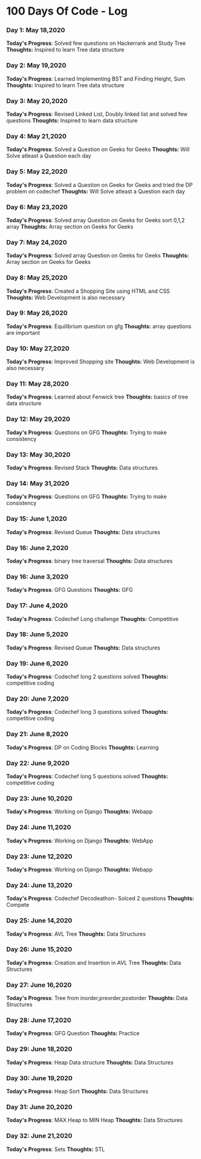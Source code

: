 # 100 Days Of Code - Log

### Day 1: May 18,2020

**Today's Progress**: Solved few questions on Hackerrank and Study Tree
**Thoughts:** Inspired to learn Tree data structure

### Day 2: May 19,2020

**Today's Progress**: Learned Implementing BST and Finding Height, Sum
**Thoughts:** Inspired to learn Tree data structure

### Day 3: May 20,2020

**Today's Progress**: Revised Linked List, Doubly linked list and solved few questions
**Thoughts:** Inspired to learn data structure

### Day 4: May 21,2020

**Today's Progress**: Solved a Question on Geeks for Geeks
**Thoughts:** Will Solve atleast a Question each day

### Day 5: May 22,2020

**Today's Progress**: Solved a Question on Geeks for Geeks and tried the DP problem on codechef
**Thoughts:** Will Solve atleast a Question each day

### Day 6: May 23,2020

**Today's Progress**: Solved array Question on Geeks for Geeks sort 0,1,2 array
**Thoughts:** Array section on Geeks for Geeks

### Day 7: May 24,2020

**Today's Progress**: Solved array Question on Geeks for Geeks
**Thoughts:** Array section on Geeks for Geeks

### Day 8: May 25,2020

**Today's Progress**: Created a Shopping Site using HTML and CSS 
**Thoughts:** Web Development is also necessary

### Day 9: May 26,2020

**Today's Progress**: Equilibrium question on gfg 
**Thoughts:** array questions are important

### Day 10: May 27,2020

**Today's Progress**: Improved Shopping site
**Thoughts:** Web Development is also necessary

### Day 11: May 28,2020

**Today's Progress**: Learned about Fenwick tree
**Thoughts:** basics of tree data structure

### Day 12: May 29,2020

**Today's Progress**: Questions on GFG
**Thoughts:** Trying to make consistency

### Day 13: May 30,2020

**Today's Progress**: Revised Stack
**Thoughts:** Data structures

### Day 14: May 31,2020

**Today's Progress**: Questions on GFG
**Thoughts:** Trying to make consistency

### Day 15: June 1,2020

**Today's Progress**: Revised Queue
**Thoughts:** Data structures

### Day 16: June 2,2020

**Today's Progress**: binary tree traversal
**Thoughts:** Data structures

### Day 16: June 3,2020

**Today's Progress**: GFG Questions
**Thoughts:** GFG

### Day 17: June 4,2020

**Today's Progress**: Codechef Long challenge
**Thoughts:** Competitive

### Day 18: June 5,2020

**Today's Progress**: Revised Queue
**Thoughts:** Data structures

### Day 19: June 6,2020

**Today's Progress**: Codechef long 2 questions solved
**Thoughts:** competitive coding

### Day 20: June 7,2020

**Today's Progress**: Codechef long 3 questions solved
**Thoughts:** competitive coding

### Day 21: June 8,2020

**Today's Progress**: DP on Coding Blocks
**Thoughts:** Learning
### Day 22: June 9,2020

**Today's Progress**: Codechef long 5 questions solved
**Thoughts:** competitive coding

### Day 23: June 10,2020

**Today's Progress**: Working on Django
**Thoughts:** Webapp

### Day 24: June 11,2020

**Today's Progress**: Working on Django
**Thoughts:** WebApp

### Day 23: June 12,2020

**Today's Progress**: Working on Django
**Thoughts:** Webapp

### Day 24: June 13,2020

**Today's Progress**: Codechef Decodeathon- Solced 2 questions
**Thoughts:** Compete

### Day 25: June 14,2020

**Today's Progress**: AVL Tree
**Thoughts:** Data Structures

### Day 26: June 15,2020

**Today's Progress**: Creation and Insertion in AVL Tree
**Thoughts:** Data Structures

### Day 27: June 16,2020

**Today's Progress**: Tree from inorder,preorder,postorder
**Thoughts:** Data Structures

### Day 28: June 17,2020

**Today's Progress**: GFG Question
**Thoughts:** Practice

### Day 29: June 18,2020

**Today's Progress**: Heap Data structure
**Thoughts:** Data Structures

### Day 30: June 19,2020

**Today's Progress**: Heap Sort
**Thoughts:** Data Structures

### Day 31: June 20,2020

**Today's Progress**: MAX Heap to MIN Heap
**Thoughts:** Data Structures

### Day 32: June 21,2020

**Today's Progress**: Sets
**Thoughts:** STL
